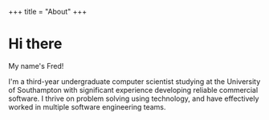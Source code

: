+++
title = "About"
+++

# Hi there

My name's Fred!

I'm a third-year undergraduate computer scientist studying at the University of Southampton with significant experience developing reliable commercial software. I thrive on problem solving using technology, and have effectively worked in multiple software engineering teams.


